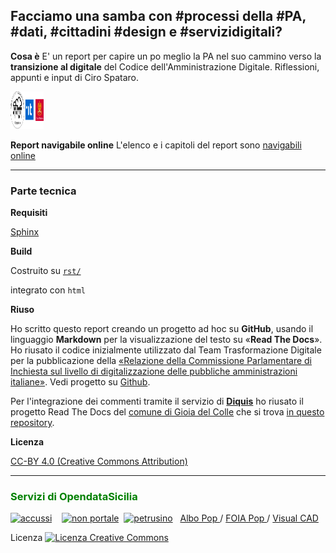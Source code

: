 ## Facciamo una samba con #processi della #PA, #dati, #cittadini #design e #servizidigitali?

**Cosa è**
E' un report per capire un po meglio la PA nel suo cammino verso la **transizione al digitale** del Codice dell'Amministrazione Digitale.
Riflessioni, appunti e input di Ciro Spataro.
<p><img class="imageLeft" style="width: 53px; height: 60px;" src="https://raw.githubusercontent.com/cirospat/la-samba-digitale-della-pa/master/imgrel/3loghi.png" alt="HTML editor tools" />
  
**Report navigabile online** L'elenco e i capitoli del report sono [navigabili online](http://samba-digitale-pa.readthedocs.io)

------

### Parte tecnica


**Requisiti**

[Sphinx](http://www.sphinx-doc.org/en/stable/)


**Build**

Costruito su [`rst/`](./rst)

integrato con  `html`


**Riuso**

Ho scritto questo report creando un progetto ad hoc su **GitHub**, usando il linguaggio **Markdown** per la visualizzazione del testo su «**Read The Docs**». Ho riusato il codice inizialmente utilizzato dal Team Trasformazione Digitale per la pubblicazione della [«Relazione della Commissione Parlamentare di Inchiesta sul livello di digitalizzazione delle pubbliche amministrazioni italiane»](https://relazione-commissione-digitale.readthedocs.io/it/latest/). Vedi progetto su [Github](https://github.com/italia/relazionecommissionedigitale-docs).

Per l'integrazione dei commenti tramite il servizio di [**Diquis**](https://disqus.com/) ho riusato il progetto Read The Docs del [comune di Gioia del Colle](http://foia.readthedocs.io/en/latest/) che si trova [in questo repository](https://github.com/gioialab/foia/tree/master/source/_themes/sphinx_italia_theme).


**Licenza** 

[CC-BY 4.0 (Creative Commons Attribution)](https://creativecommons.org/licenses/by/4.0/)

------

<h3><span style="color: #008000;">Servizi di OpendataSicilia</span></h3>
<p><a href="http://accussi.opendatasicilia.it/index.html" target="_blank" rel="noopener"> <img src="https://cirospat.github.io/maps/img/accussi_favicon.png" alt="accussi" caption="false" width="32" height="32" /></a>&nbsp; &nbsp;&nbsp;<a href="http://nonportale.opendatasicilia.it/index.html" target="_blank" rel="noopener"><img src="https://cirospat.github.io/maps/img/nonportale_favicon.png" alt="non portale" caption="false" width="32" height="32" /></a>&nbsp; <a href="http://petrusino.opendatasicilia.it/index.html" target="_blank" rel="noopener"><img src="https://cirospat.github.io/maps/img/petrusino_favicon.png" alt="petrusino" caption="false" width="32" height="32" /></a>&nbsp; &nbsp;<a href="http://albopop.it/" target="_blank" rel="noopener">Albo Pop&nbsp;</a>/&nbsp;<a href="http://www.foiapop.it/" target="_blank" rel="noopener">FOIA Pop&nbsp;</a>/&nbsp;<a href="http://www.visualcad.it/" target="_blank" rel="noopener">Visual CAD</a></p>
<p>Licenza&nbsp;<a rel="license noopener" href="http://creativecommons.org/licenses/by-sa/4.0/" target="_blank"><img alt="Licenza Creative Commons" style="border-width: 0;" src="https://i.creativecommons.org/l/by-sa/4.0/80x15.png" /></a></p>

